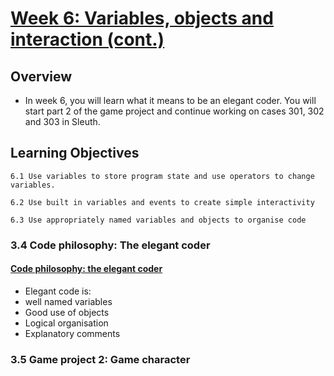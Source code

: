 # [Week 6: Variables, objects and interaction (cont.)](https://www.coursera.org/learn/uol-introduction-to-programming-1/home/week/6)
## Overview
* In week 6, you will learn what it means to be an elegant coder. You will start part 2 of the game project and continue working on cases 301, 302 and 303 in Sleuth.
## Learning Objectives
```
6.1 Use variables to store program state and use operators to change variables.

6.2 Use built in variables and events to create simple interactivity

6.3 Use appropriately named variables and objects to organise code
```

### 3.4 Code philosophy: The elegant coder
#### [Code philosophy: the elegant coder](https://www.coursera.org/learn/uol-introduction-to-programming-1/lecture/K6c0Y/code-philosophy-the-elegant-coder)
* Elegant code is:
* well named variables
* Good use of objects
* Logical organisation
* Explanatory comments

### 3.5 Game project 2: Game character